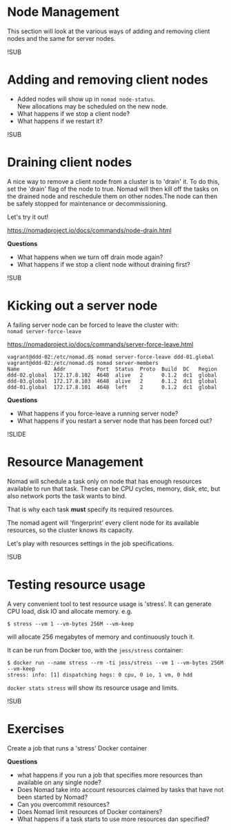 # Node Management

This section will look at the various ways of adding and removing client nodes and
the same for server nodes.

!SUB
# Adding and removing client nodes

* Added nodes will show up in `nomad node-status`.   
New allocations may be scheduled on the new node.
* What happens if we stop a client node?
* What happens if we restart it?

!SUB
# Draining client nodes
A nice way to remove a client node from a cluster is to 'drain' it. To do this, set the 'drain' flag of the node to true.
Nomad will then kill off the tasks on the drained node
and reschedule them on other nodes.The node can then be safely stopped for maintenance or decommissioning.

Let's try it out!

https://nomadproject.io/docs/commands/node-drain.html

**Questions**
* What happens when we turn off drain mode again?
* What happens if we stop a client node without draining first?

!SUB
# Kicking out a server node
A failing server node can be forced to leave the cluster with:   
`nomad server-force-leave`

https://nomadproject.io/docs/commands/server-force-leave.html

```
vagrant@ddd-02:/etc/nomad.d$ nomad server-force-leave ddd-01.global
vagrant@ddd-02:/etc/nomad.d$ nomad server-members
Name           Addr          Port  Status  Proto  Build  DC   Region
ddd-02.global  172.17.8.102  4648  alive   2      0.1.2  dc1  global
ddd-03.global  172.17.8.103  4648  alive   2      0.1.2  dc1  global
ddd-01.global  172.17.8.101  4648  left    2      0.1.2  dc1  global
```

**Questions**
* What happens if you force-leave a running server node?
* What happens if you restart a server node that has been forced out?

!SLIDE
# Resource Management

Nomad will schedule a task only on node that has enough resources available to run
that task. These can be CPU cycles, memory, disk, etc, but also network ports the task
wants to bind.

That is why each task **must** specify its required resources.

The nomad agent will 'fingerprint' every client node for its available resources, so
the cluster knows its capacity.

Let's play with resources settings in the job specifications.

!SUB
# Testing resource usage

A very convenient tool to test resource usage is 'stress'. It can generate CPU load, disk IO and
allocate memory. e.g.

```
$ stress --vm 1 --vm-bytes 256M --vm-keep
```

will allocate 256 megabytes of memory and continuously touch it.

It can be run from Docker too, with the `jess/stress` container:

```
$ docker run --name stress --rm -ti jess/stress --vm 1 --vm-bytes 256M --vm-keep
stress: info: [1] dispatching hogs: 0 cpu, 0 io, 1 vm, 0 hdd
```

`docker stats stress` will show its resource usage and limits.

!SUB
# Exercises

Create a job that runs a 'stress' Docker container

**Questions**

* what happens if you run a job that specifies more resources than available on any single node?
* Does Nomad take into account resources claimed by tasks that have not been started by Nomad?
* Can you overcommit resources?
* Does Nomad limit resources of Docker containers?
* What happens if a task starts to use more resources dan specified?
